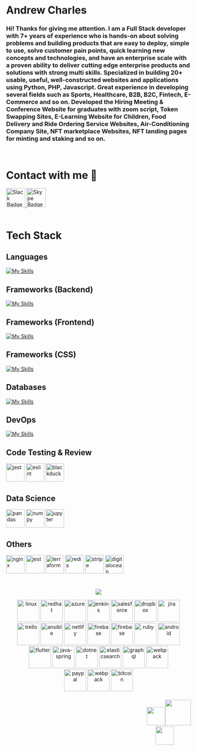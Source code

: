 # Andrew Charles

<h3>
Hi! Thanks for giving me attention. I am a Full Stack developer with 7+ years of experience who is hands-on about solving problems and building products that are easy to deploy, simple to use, solve customer pain points, quick learning new concepts and technologies, and have an enterprise scale with a proven ability to deliver cutting edge enterprise products and solutions with strong multi skills. Specialized in building 20+ usable, useful, well-constructed websites and applications using Python, PHP, Javascript. Great experience in developing several fields such as Sports, Healthcare, B2B, B2C, Fintech, E-Commerce and so on. Developed the Hiring Meeting & Conference Website for graduates with zoom script, Token Swapping Sites, E-Learning Website for Children, Food Delivery and Ride Ordering Service Websites, Air-Conditioning Company Site, NFT marketplace Websites, NFT landing pages for minting and staking and so on.
</h3>
<br />

# Contact with me 👋

<div id="badges">
  <a href="https://join.slack.com/t/secret-super-star/shared_invite/zt-1qedo2hr9-FPoMTGPqmVuIsDZlPcoAiw">
    <img width="52" height="52" src="https://www.vectorlogo.zone/logos/slack/slack-tile.svg" alt="Slack Badge"/>
  </a>
  <a href="https://join.skype.com/invite/HVbWQxiNNgWb">
    <img width="52" height="52" src="https://www.vectorlogo.zone/logos/skype/skype-tile.svg" alt="Skype Badge"/>
  </a>
</div>
<br />

# Tech Stack

## Languages

[![My Skills](https://skillicons.dev/icons?i=python,php,js,typescript&theme=light)](https://skillicons.dev)

## Frameworks (Backend)

[![My Skills](https://skillicons.dev/icons?i=django,flask,fastapi,laravel,nodejs,express&theme=light)](https://skillicons.dev)

## Frameworks (Frontend)

[![My Skills](https://skillicons.dev/icons?i=react,nextjs,vue,angular,jquery&theme=light)](https://skillicons.dev)

## Frameworks (CSS)

[![My Skills](https://skillicons.dev/icons?i=materialui,tailwind,bootstrap,styledcomponents&theme=light)](https://skillicons.dev)

## Databases

[![My Skills](https://skillicons.dev/icons?i=mongo,postgres,mysql,sqlite&theme=light)](https://skillicons.dev)

## DevOps

[![My Skills](https://skillicons.dev/icons?i=docker,kubernetes,aws,gcp&theme=light)](https://skillicons.dev)

## Code Testing & Review

<img src="https://www.vectorlogo.zone/logos/jestjsio/jestjsio-icon.svg" alt="jest" width="50"/>
<img src="https://www.vectorlogo.zone/logos/eslint/eslint-icon.svg" alt="eslint" width="50"/>
<img src="https://www.vectorlogo.zone/logos/blackducksoftware/blackducksoftware-icon.svg" alt="blackduck" width="50"/>

## Data Science

<img src="https://stack-icons.showwcase.com/Pandas.png" alt="pandas" width="50"/>
<img src="https://www.vectorlogo.zone/logos/numpy/numpy-icon.svg" alt="numpy" width="50"/>
<img src="https://www.vectorlogo.zone/logos/jupyter/jupyter-icon.svg" alt="jupyter" width="50"/>

## Others

<img src="https://www.vectorlogo.zone/logos/nginx/nginx-icon.svg" alt="nginx" width="50"/>
<img src="https://www.vectorlogo.zone/logos/jestjsio/jestjsio-icon.svg" alt="jest" width="50"/>
<img src="https://www.vectorlogo.zone/logos/terraformio/terraformio-icon.svg" alt="terraform" width="50"/>
<img src="https://www.vectorlogo.zone/logos/redis/redis-icon.svg" alt="redis" width="50"/>
<img src="https://www.vectorlogo.zone/logos/stripe/stripe-icon.svg" alt="stripe" width="50"/>
<img src="https://www.vectorlogo.zone/logos/digitalocean/digitalocean-icon.svg" alt="digitalocean" width="50"/>

<br>

#
<!--🤔INTERESTTITLE-->
<p align="center">
<img src="https://i.imgur.com/ozEwbHs.gif">
<!--🖼️🖼️INTERSTLOGOS-->
<p align="center">
<img src="https://www.vectorlogo.zone/logos/linux/linux-icon.svg" alt="linux" width="60">
<img src="https://www.vectorlogo.zone/logos/redhat/redhat-icon.svg" alt="redhat" width="60">
<img src="https://www.vectorlogo.zone/logos/microsoft_azure/microsoft_azure-icon.svg" alt="azure" width="60"/>
<img src="https://www.vectorlogo.zone/logos/jenkins/jenkins-icon.svg" alt="jenkins" width="60"/>
<img src="https://www.vectorlogo.zone/logos/salesforce/salesforce-icon.svg" alt="salesforce" width="60"/>
<img src="https://www.vectorlogo.zone/logos/dropbox/dropbox-icon.svg" alt="dropbox" width="60"/>
<img src="https://www.vectorlogo.zone/logos/atlassian_jira/atlassian_jira-icon.svg" alt="jira" width="60"/>
<img src="https://www.vectorlogo.zone/logos/trello/trello-icon.svg" alt="trello" width="60"/>
<img src="https://www.vectorlogo.zone/logos/ansible/ansible-icon.svg" alt="ansible" width="60"/>
<img src="https://www.vectorlogo.zone/logos/netlify/netlify-icon.svg" alt="netlify" width="60"/>
<img src="https://www.vectorlogo.zone/logos/firebase/firebase-icon.svg" alt="firebase" width="60"/>
<img src="https://www.vectorlogo.zone/logos/supabase/supabase-icon.svg" alt="firebase" width="60"/>
<img src="https://www.vectorlogo.zone/logos/ruby/ruby-icon.svg" alt="ruby" width="60"/>
<img src="https://www.vectorlogo.zone/logos/android/android-icon.svg" alt="android" width="60"/>
<img src="https://www.vectorlogo.zone/logos/flutterio/flutterio-icon.svg" alt="flutter" width="60"/>
<img src="https://www.vectorlogo.zone/logos/springio/springio-icon.svg" alt="java-spring" width="60"/>
<img src="https://www.vectorlogo.zone/logos/dotnet/dotnet-icon.svg" alt="dotnet" width="60"/>
<img src="https://www.vectorlogo.zone/logos/elastic/elastic-icon.svg" alt="elasticsearch" width="60"/>
<img src="https://www.vectorlogo.zone/logos/graphql/graphql-icon.svg" alt="graphql" width="60"/>
<img src="https://www.vectorlogo.zone/logos/js_webpack/js_webpack-icon.svg" alt="webpack" width="60"/>
</br>
<img src="https://www.vectorlogo.zone/logos/paypal/paypal-icon.svg" alt="paypal" width="60"/>
<img src="https://www.vectorlogo.zone/logos/payoneer/payoneer-icon.svg" alt="webpack" width="60"/>
<img src="https://www.vectorlogo.zone/logos/bitcoin/bitcoin-icon.svg" alt="bitcoin" width="60"/>
</h4>

<h4 align="right"> 
<table>
  <tr>
  <!-- <img src="https://media.giphy.com/media/2fC8cduAc35UIAxHDE/giphy.gif" width="150"> -->
  &nbsp;&nbsp;&nbsp;&nbsp;&nbsp;&nbsp;&nbsp;&nbsp;&nbsp;&nbsp;&nbsp;&nbsp;&nbsp;&nbsp;&nbsp;&nbsp;&nbsp;&nbsp;&nbsp;&nbsp;&nbsp;&nbsp;&nbsp;&nbsp;&nbsp;&nbsp;&nbsp;&nbsp;&nbsp;&nbsp;&nbsp;&nbsp;&nbsp;&nbsp;&nbsp;&nbsp;&nbsp;&nbsp;&nbsp;&nbsp;&nbsp;&nbsp;&nbsp;&nbsp;&nbsp;&nbsp;&nbsp;&nbsp;&nbsp;&nbsp;&nbsp;&nbsp;&nbsp;&nbsp;&nbsp;&nbsp;&nbsp;&nbsp;&nbsp;&nbsp;&nbsp;&nbsp;&nbsp;&nbsp;&nbsp;&nbsp;&nbsp;&nbsp;&nbsp;&nbsp;&nbsp;&nbsp;&nbsp;&nbsp;&nbsp;&nbsp;&nbsp;&nbsp;&nbsp;&nbsp;&nbsp;&nbsp;&nbsp;&nbsp;&nbsp;&nbsp;&nbsp;&nbsp;&nbsp;&nbsp;&nbsp;&nbsp;&nbsp;&nbsp;&nbsp;&nbsp;&nbsp;&nbsp;&nbsp;&nbsp;&nbsp;&nbsp;&nbsp;&nbsp;&nbsp;&nbsp;&nbsp;&nbsp;&nbsp;&nbsp;&nbsp;&nbsp;
  <img src="https://c.tenor.com/3dgbcMt6Kx4AAAAi/spider-insect.gif" width="50">
   <img src="https://c.tenor.com/SOVMSXmWB1kAAAAi/tony-star-jumping.gif" width="70">
   &nbsp;&nbsp;&nbsp;&nbsp;&nbsp;&nbsp;&nbsp;&nbsp;&nbsp;&nbsp;&nbsp;&nbsp;&nbsp;&nbsp;&nbsp;&nbsp;&nbsp;&nbsp;&nbsp;
   <img src="https://c.tenor.com/XSbD902n1fwAAAAi/rennen-fast.gif" width="50">&nbsp;&nbsp;&nbsp;&nbsp;&nbsp;&nbsp;&nbsp;&nbsp;&nbsp;&nbsp;&nbsp;&nbsp;&nbsp;&nbsp;
  </tr>
 </table>
<!--📏LINE-->
<h4>

<!-- Here are some ideas to get you started:

- 🔭 I’m currently working on ...
- 🌱 I’m currently learning ...
- 👯 I’m looking to collaborate on ...
- 🤔 I’m looking for help with ...
- 💬 Ask me about ...
- 📫 How to reach me: ...
- 😄 Pronouns: ...
- ⚡ Fun fact: ... -->
